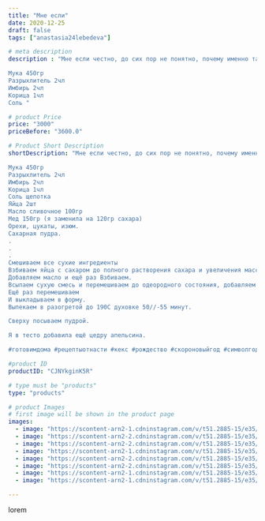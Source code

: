 ```yaml
---
title: "Мне если"
date: 2020-12-25
draft: false
tags: ["anastasia24lebedeva"]

# meta description
description : "Мне если честно, до сих пор не понятно, почему именно такое название) наверное из//-за имбиря и корицы.

Мука 450гр
Разрыхлитель 2чл
Имбирь 2чл
Корица 1чл
Соль "

# product Price
price: "3000"
priceBefore: "3600.0"

# Product Short Description
shortDescription: "Мне если честно, до сих пор не понятно, почему именно такое название) наверное из//-за имбиря и корицы.

Мука 450гр
Разрыхлитель 2чл
Имбирь 2чл
Корица 1чл
Соль щепотка
Яйца 2шт
Масло сливочное 100гр
Мед 150гр (я заменила на 120гр сахара)
Орехи, цукаты, изюм. 
Сахарная пудра.
.
.
.
Смешиваем все сухие ингредиенты 
Взбиваем яйца с сахаром до полного растворения сахара и увеличения массы. 
Добавляем масло и ещё раз Взбиваем. 
Всыпаем сухую смесь и перемешиваем до одеородного состояния, добавляем начинку. 
Ещё раз перемешиваем
И выкладываем в форму. 
Выпекаем в разогретой до 190С духовке 50//-55 минут. 

Сверху посываем пудрой. 

Я в тесто добавила ещё цедру апельсина.

#готовимдома #рецептыотнасти #кекс #рождество #скороновыйгод #символгода2021 #бычокамигуруми #рецептынакаждыйдень #плюшики #бычок #минводылайф #минеральныеводы"

#product ID
productID: "CJNYkginK5R"

# type must be "products"
type: "products"

# product Images
# first image will be shown in the product page
images:
  - image: "https://scontent-arn2-1.cdninstagram.com/v/t51.2885-15/e35/133120891_785843068667990_5769327997853075146_n.jpg?se=7&tp=1&_nc_ht=scontent-arn2-1.cdninstagram.com&_nc_cat=102&_nc_ohc=X8lWoixD6yAAX-rqRWB&ccb=7-4&oh=d32b807adf1da0cc1bda679c4f282a3b&oe=60840BD1&ig_cache_key=MjQ3MTczOTgyOTE0MDU5Nzk1MQ%3D%3D.2-ccb7-4"
  - image: "https://scontent-arn2-2.cdninstagram.com/v/t51.2885-15/e35/132398982_427422688411764_2619204249318658545_n.jpg?se=7&tp=1&_nc_ht=scontent-arn2-2.cdninstagram.com&_nc_cat=100&_nc_ohc=_JPdRDrTUaMAX8Yra1i&ccb=7-4&oh=03352fcc334c2e1c2490a7c357aee7f1&oe=60825EE6&ig_cache_key=MjQ3MTczOTgyODk4OTc0ODMyMw%3D%3D.2-ccb7-4"
  - image: "https://scontent-arn2-2.cdninstagram.com/v/t51.2885-15/e35/132466546_301403537980592_271011928460043741_n.jpg?se=7&tp=1&_nc_ht=scontent-arn2-2.cdninstagram.com&_nc_cat=108&_nc_ohc=KjJnBWoWAw8AX--vAmw&ccb=7-4&oh=2c59198c59380a70194b32ceda1b3e29&oe=608447B9&ig_cache_key=MjQ3MTczOTgyOTEyMzk4NTcwOQ%3D%3D.2-ccb7-4"
  - image: "https://scontent-arn2-1.cdninstagram.com/v/t51.2885-15/e35/132092351_692043018154383_7884937404065806169_n.jpg?se=7&tp=1&_nc_ht=scontent-arn2-1.cdninstagram.com&_nc_cat=103&_nc_ohc=WmVM8kOW54AAX8JvbpK&ccb=7-4&oh=6984b91b0668998079917f0ca868b78b&oe=60818C9C&ig_cache_key=MjQ3MTczOTgyOTAyMzMyNDI0Ng%3D%3D.2-ccb7-4"
  - image: "https://scontent-arn2-2.cdninstagram.com/v/t51.2885-15/e35/132310160_142520044130124_8620557159774128785_n.jpg?se=7&tp=1&_nc_ht=scontent-arn2-2.cdninstagram.com&_nc_cat=100&_nc_ohc=zf_PGCxaSukAX-1Kc2x&ccb=7-4&oh=3c1edf36829a22f051ab8c44da92d641&oe=60816E51&ig_cache_key=MjQ3MTczOTgyODk5ODE5NzI1OQ%3D%3D.2-ccb7-4"
  - image: "https://scontent-arn2-2.cdninstagram.com/v/t51.2885-15/e35/132764120_219192526426080_56221279354374627_n.jpg?se=7&tp=1&_nc_ht=scontent-arn2-2.cdninstagram.com&_nc_cat=100&_nc_ohc=mgF2Eqx7K1kAX8PEERE&ccb=7-4&oh=3caf14bfc3089ee6a0c78873b810bc0c&oe=608336B6&ig_cache_key=MjQ3MTczOTgyOTAxNDkxMjkzMw%3D%3D.2-ccb7-4"
  - image: "https://scontent-arn2-1.cdninstagram.com/v/t51.2885-15/e35/132666807_302474977858122_4619159621145800552_n.jpg?se=7&tp=1&_nc_ht=scontent-arn2-1.cdninstagram.com&_nc_cat=106&_nc_ohc=mwuxoSJ3lF0AX9DXd7s&ccb=7-4&oh=42736d5334b1c27b0cbc6422fa930e20&oe=60814353&ig_cache_key=MjQ3MTczOTgyOTEwNzA4NDQ1OQ%3D%3D.2-ccb7-4"
  - image: "https://scontent-arn2-1.cdninstagram.com/v/t51.2885-15/e35/132489322_398935407885112_4225272061329605261_n.jpg?se=7&tp=1&_nc_ht=scontent-arn2-1.cdninstagram.com&_nc_cat=104&_nc_ohc=lS90kdEv7PcAX9qsNE_&ccb=7-4&oh=b3fa88965c98ff00a7b353a0e91822a5&oe=6083310E&ig_cache_key=MjQ3MTczOTgyOTAyMzE2MDIyMw%3D%3D.2-ccb7-4"

---
```

lorem
